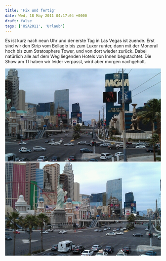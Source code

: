 ```yaml
---
title: 'Fix und fertig'
date: Wed, 18 May 2011 04:17:04 +0000
draft: false
tags: ['USA2011', 'Urlaub']
---
```


Es ist kurz nach neun Uhr und der erste Tag in Las Vegas ist zuende. Erst sind wir den Strip vom Bellagio bis zum Luxor runter, dann mit der Monorail hoch bis zum Stratosphere Tower, und von dort wieder zurück. Dabei natürlich alle auf dem Weg liegenden Hotels von Innen begutachtet. Die Show am TI haben wir leider verpasst, wird aber morgen nachgeholt.

![-598922395](/urlaub2011-images/598922395-scaled1000.jpg?w=300)
![-578604933](/urlaub2011-images/578604933-scaled1000.jpg?w=300)